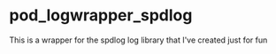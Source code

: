 # pod_logwrapper_spdlog
This is a wrapper for the spdlog log library that I've created just for fun
